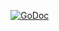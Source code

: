 [![GoDoc](https://godoc.org/github.com/DataDog/kafka-kit/kafkametrics?status.svg)](https://godoc.org/github.com/DataDog/kafka-kit/kafkametrics)
